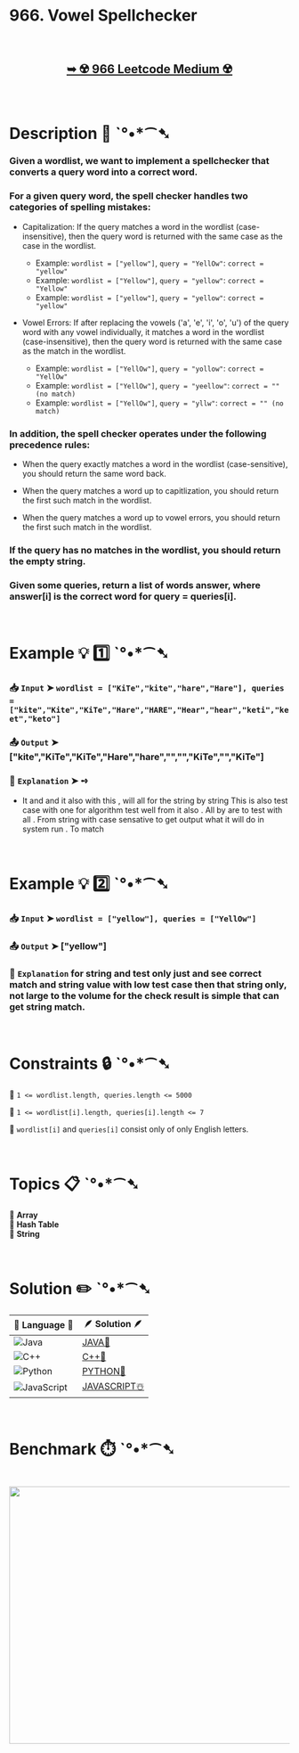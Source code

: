 # 966. Vowel Spellchecker

</br>

<h2 align="center"> 

<a href="https://leetcode.com/problems/vowel-spellchecker/description/?envType=daily-question&envId=2025-09-14"><strong>➥ ☢️ 966 Leetcode Medium ☢️ </strong></a>
</h2>

</br>

# Description 📜 ˋ°•*⁀➷

### Given a wordlist, we want to implement a spellchecker that converts a query word into a correct word.

### For a given query word, the spell checker handles two categories of spelling mistakes:

- Capitalization: If the query matches a word in the wordlist (case-insensitive), then the query word is returned with the same case as the case in the wordlist.
  - Example: `wordlist = ["yellow"]`, `query = "YellOw"`: `correct = "yellow"`
  - Example: `wordlist = ["Yellow"]`, `query = "yellow"`: `correct = "Yellow"`
  - Example: `wordlist = ["yellow"]`, `query = "yellow"`: `correct = "yellow"`

- Vowel Errors: If after replacing the vowels ('a', 'e', 'i', 'o', 'u') of the query word with any vowel individually, it matches a word in the wordlist (case-insensitive), then the query word is returned with the same case as the match in the wordlist.
  - Example: `wordlist = ["YellOw"]`, `query = "yollow"`: `correct = "YellOw"`
  - Example: `wordlist = ["YellOw"]`, `query = "yeellow"`: `correct = "" (no match)`
  - Example: `wordlist = ["YellOw"]`, `query = "yllw"`: `correct = "" (no match)`

### In addition, the spell checker operates under the following precedence rules:

- When the query exactly matches a word in the wordlist (case-sensitive), you should return the same word back.

- When the query matches a word up to capitlization, you should return the first such match in the wordlist.

- When the query matches a word up to vowel errors, you should return the first such match in the wordlist.

### If the query has no matches in the wordlist, you should return the empty string.

### Given some queries, return a list of words answer, where answer[i] is the correct word for query = queries[i].

</br>

# Example 💡 1️⃣ ˋ°•*⁀➷

  ### 📥 `Input`  ➤ `wordlist = ["KiTe","kite","hare","Hare"], queries = ["kite","Kite","KiTe","Hare","HARE","Hear","hear","keti","keet","keto"]`

  ### 📤 `Output`  ➤ ["kite","KiTe","KiTe","Hare","hare","","","KiTe","","KiTe"]

  ### 🔦 `Explanation`  ➤ ➺

  - It and and it also with this , will all for the string by string
    This is also test case with one for algorithm test well from it also . All by are to test with all . From string with case sensative to get output what it will do in system run . To match

</br>

# Example 💡 2️⃣ ˋ°•*⁀➷

  ### 📥 `Input` ➤ `wordlist = ["yellow"], queries = ["YellOw"]`

  ### 📤 `Output`  ➤ ["yellow"]

  ### 🔦 `Explanation` for string and test only just and see correct match and string value with low test case then that string only, not large to the volume for the check result is simple that can get string match.

</br>

# Constraints 🔒 ˋ°•*⁀➷

🔹 `1 <= wordlist.length, queries.length <= 5000` </br>

🔹 `1 <= wordlist[i].length, queries[i].length <= 7` </br>

🔹 `wordlist[i]` and `queries[i]` consist only of only English letters. </br>

</br>

# Topics 📋 ˋ°•*⁀➷

🔸 **Array** </br>
🔸 **Hash Table** </br>
🔸 **String** </br>

</br>

# Solution ✏️ ˋ°•*⁀➷

| 📒 Language 📒  | 🪶 Solution 🪶 |
| ------------- | ------------- |
|  ![Java](https://img.shields.io/badge/java-%23ED8B00.svg?style=for-the-badge&logo=openjdk&logoColor=white)  | [JAVA🍁]() |
|  ![C++](https://img.shields.io/badge/c++-%2300599C.svg?style=for-the-badge&logo=c%2B%2B&logoColor=white)  | [C++🎲]()  |
|  ![Python](https://img.shields.io/badge/python-3670A0?style=for-the-badge&logo=python&logoColor=ffdd54)    | [PYTHON🍰]() |
| ![JavaScript](https://img.shields.io/badge/javascript-%23323330.svg?style=for-the-badge&logo=javascript&logoColor=%23F7DF1E)   | [JAVASCRIPT☃️]() |

</br>

# Benchmark ⏱️ ˋ°•*⁀➷

<h1  align="center" >

<img src ="" width = "700px" height="462px" />

</h1>
